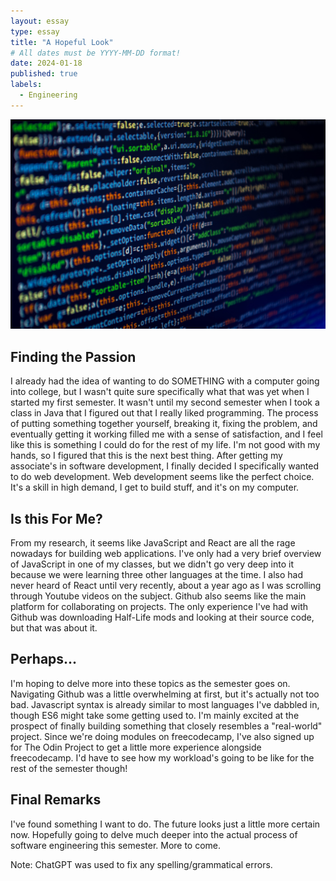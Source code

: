 ```yaml
---
layout: essay
type: essay
title: "A Hopeful Look"
# All dates must be YYYY-MM-DD format!
date: 2024-01-18
published: true
labels:
  - Engineering
---
```


<img width="800px" class="rounded float-center pe-4" src="img/close-up-of-javascript-on-computer-monitor-660582997-5924aff85f9b585950782e57.jpg">

## Finding the Passion

I already had the idea of wanting to do SOMETHING with a computer going into college, but I wasn't quite sure specifically what that was yet when I started my first semester. It wasn't until my second semester when I took a class in Java that I figured out that I really liked programming. The process of putting something together yourself, breaking it, fixing the problem, and eventually getting it working filled me with a sense of satisfaction, and I feel like this is something I could do for the rest of my life. I'm not good with my hands, so I figured that this is the next best thing. After getting my associate's in software development, I finally decided I specifically wanted to do web development. Web development seems like the perfect choice. It's a skill in high demand, I get to build stuff, and it's on my computer.

## Is this For Me?

From my research, it seems like JavaScript and React are all the rage nowadays for building web applications. I've only had a very brief overview of JavaScript in one of my classes, but we didn't go very deep into it because we were learning three other languages at the time. I also had never heard of React until very recently, about a year ago as I was scrolling through Youtube videos on the subject. Github also seems like the main platform for collaborating on projects. The only experience I've had with Github was downloading Half-Life mods and looking at their source code, but that was about it.

## Perhaps...

I'm hoping to delve more into these topics as the semester goes on. Navigating Github was a little overwhelming at first, but it's actually not too bad. Javascript syntax is already similar to most languages I've dabbled in, though ES6 might take some getting used to. I'm mainly excited at the prospect of finally building something that closely resembles a "real-world" project. Since we're doing modules on freecodecamp, I've also signed up for The Odin Project to get a little more experience alongside freecodecamp. I'd have to see how my workload's going to be like for the rest of the semester though!

## Final Remarks
I've found something I want to do. The future looks just a little more certain now. Hopefully going to delve much deeper into the actual process of software engineering this semester. More to come.

Note: ChatGPT was used to fix any spelling/grammatical errors.
